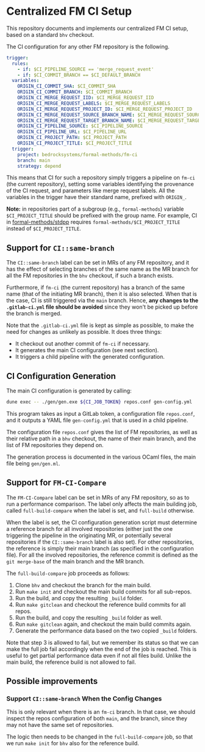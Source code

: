Centralized FM CI Setup
=======================

This repository documents and implements our centralized FM CI setup, based on
a standard `bhv` checkout.

The CI configuration for any other FM repository is the following.
```yaml
trigger:
  rules:
    - if: $CI_PIPELINE_SOURCE == 'merge_request_event'
    - if: $CI_COMMIT_BRANCH == $CI_DEFAULT_BRANCH
  variables:
    ORIGIN_CI_COMMIT_SHA: $CI_COMMIT_SHA
    ORIGIN_CI_COMMIT_BRANCH: $CI_COMMIT_BRANCH
    ORIGIN_CI_MERGE_REQUEST_IID: $CI_MERGE_REQUEST_IID
    ORIGIN_CI_MERGE_REQUEST_LABELS: $CI_MERGE_REQUEST_LABELS
    ORIGIN_CI_MERGE_REQUEST_PROJECT_ID: $CI_MERGE_REQUEST_PROJECT_ID
    ORIGIN_CI_MERGE_REQUEST_SOURCE_BRANCH_NAME: $CI_MERGE_REQUEST_SOURCE_BRANCH_NAME
    ORIGIN_CI_MERGE_REQUEST_TARGET_BRANCH_NAME: $CI_MERGE_REQUEST_TARGET_BRANCH_NAME
    ORIGIN_CI_PIPELINE_SOURCE: $CI_PIPELINE_SOURCE
    ORIGIN_CI_PIPELINE_URL: $CI_PIPELINE_URL
    ORIGIN_CI_PROJECT_PATH: $CI_PROJECT_PATH
    ORIGIN_CI_PROJECT_TITLE: $CI_PROJECT_TITLE
  trigger:
    project: bedrocksystems/formal-methods/fm-ci
    branch: main
    strategy: depend
```
This means that CI for such a repository simply triggers a pipeline on `fm-ci`
(the current repository), setting some variables identifying the provenance of
the CI request, and parameters like merge request labels. All the variables in
the trigger have their standard name, prefixed with `ORIGIN_`.

**Note:** in repositories part of a subgroup (e.g., `formal-methods`) variable
`$CI_PROJECT_TITLE` should be prefixed with the group name. For example, CI in
[formal-methods/stdpp](https://gitlab.com/bedrocksystems/formal-methods/stdpp)
requires `formal-methods/$CI_PROJECT_TITLE` instead of `$CI_PROJECT_TITLE`.

## Support for `CI::same-branch`

The `CI::same-branch` label can be set in MRs of any FM repository, and it has
the effect of selecting branches of the same name as the MR branch for all the
FM repositories in the `bhv` checkout, if such a branch exists.

Furthermore, if `fm-ci` (the current repository) has a branch of the same name
(that of the initiating MR branch), then it is also selected. When that is the
case, CI is still triggered via the `main` branch. Hence, **any changes to the
`.gitlab-ci.yml` file should be avoided** since they won't be picked up before
the branch is merged.

Note that the `.gitlab-ci.yml` file is kept as simple as possible, to make the
need for changes as unlikely as possible. It does three things:
- It checkout out another commit of `fm-ci` if necessary.
- It generates the main CI configuration (see next section).
- It triggers a child pipeline with the generated configuration.

## CI Configuration Generation

The main CI configuration is generated by calling:
```sh
dune exec -- ./gen/gen.exe ${CI_JOB_TOKEN} repos.conf gen-config.yml
```
This program takes as input a GitLab token, a configuration file `repos.conf`,
and it outputs a YAML file `gen-config.yml` that is used in a child pipeline.

The configuration file `repos.conf` gives the list of FM repositories, as well
as their relative path in a `bhv` checkout, the name of their main branch, and
the list of FM repositories they depend on.

The generation process is documented in the various OCaml files, the main file
being `gen/gen.ml`.

## Support for `FM-CI-Compare`

The `FM-CI-Compare` label can be set in MRs of any FM repository, so as to run
a performance comparison. The label only affects the main building job, called
`full-build-compare` when the label is set, and `full-build` otherwise.

When the label is set, the CI configuration generation script must determine a
reference branch for all involved repositories (either just the one triggering
the pipeline in the originating MR, or potentially several repositories if the
`CI::same-branch` label is also set). For other repositories, the reference is
simply their main branch (as specified in the configuration file). For all the
involved repositories, the reference commit is defined as the `git merge-base`
of the main branch and the MR branch.

The `full-build-compare` job proceeds as follows:
1. Clone `bhv` and checkout the branch for the main build.
2. Run `make init` and checkout the main build commits for all sub-repos.
3. Run the build, and copy the resulting `_build` folder.
4. Run `make gitclean` and checkout the reference build commits for all repos.
5. Run the build, and copy the resulting `_build` folder as well.
6. Run `make gitclean` again, and checkout the main build commits again.
7. Generate the performance data based on the two copied `_build` folders.

Note that step 3 is allowed to fail, but we remember its status so that we can
make the full job fail accordingly when the end of the job is reached. This is
useful to get partial performance data even if not all files build. Unlike the
main build, the reference build is not allowed to fail.

## Possible improvements

### Support `CI::same-branch` When the Config Changes

This is only relevant when there is an `fm-ci` branch. In that case, we should
inspect the repos configuration of both `main`, and the branch, since they may
not have the same set of repositories.

The logic then needs to be changed in the `full-build-compare` job, so that we
run `make init` for `bhv` also for the reference build.
